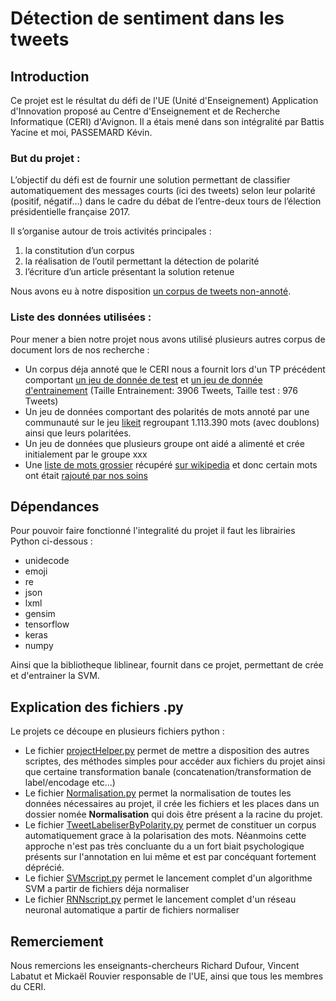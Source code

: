 # Détection de sentiment dans les tweets

## Introduction 

Ce projet est le résultat du défi de l'UE (Unité d'Enseignement) Application d'Innovation proposé au Centre d'Enseignement et de Recherche Informatique (CERI) d'Avignon. Il a étais mené dans son intégralité par Battis Yacine et moi, PASSEMARD Kévin.

### But du projet :

L’objectif du défi est de fournir une solution permettant de classifier automatiquement des
messages courts (ici des tweets) selon leur polarité (positif, négatif…) dans le cadre du débat de
l’entre-deux tours de l’élection présidentielle française 2017. 

Il s’organise autour de trois activités principales : 

1) la constitution d’un corpus 
2) la réalisation de l’outil permettant la détection de polarité
3) l’écriture d’un article présentant la solution retenue

Nous avons eu à notre disposition [un corpus de tweets non-annoté](Data/unlabeled.xml). 

### Liste des données utilisées :

Pour mener a bien notre projet nous avons utilisé plusieurs autres corpus de document lors de nos recherche :
* Un corpus déja annoté que le CERI nous a fournit lors d'un TP précédent comportant [un jeu de donnée de test](Data/data_deft2017/task1-testGold.csv) et [un jeu de donnée d'entrainement](Data/data_deft2017/task1-train.csv) (Taille Entrainement: 3906 Tweets, Taille test : 976 Tweets) 
* Un jeu de données comportant des polarités de mots annoté par une communauté sur le jeu [likeit](http://www.jeuxdemots.org/likeit.php) regroupant 1.113.390 mots (avec doublons) ainsi que leurs polaritées.  
* Un jeu de données que plusieurs groupe ont aidé a alimenté et crée initialement par le groupe xxx
* Une [liste de mots grossier](Data/MotsGrossiers) récupéré [sur wikipedia](https://fr.wiktionary.org/wiki/Cat%C3%A9gorie:Insultes_en_fran%C3%A7ais) et donc certain mots ont était [rajouté par nos soins](Data/MotsGrossiers/MGSupplementaire.txt)

## Dépendances

Pour pouvoir faire fonctionné l'integralité du projet il faut les librairies Python ci-dessous :
* unidecode
* emoji
* re
* json
* lxml
* gensim
* tensorflow
* keras
* numpy

Ainsi que la bibliotheque liblinear, fournit dans ce projet, permettant de crée et d'entrainer la SVM.

## Explication des fichiers .py

Le projets ce découpe en plusieurs fichiers python :
* Le fichier [projectHelper.py](projectHelper.py) permet de mettre a disposition des autres scriptes, des méthodes simples pour accéder aux fichiers du projet ainsi que certaine transformation banale (concatenation/transformation de label/encodage etc...)
* Le fichier [Normalisation.py](Normalisation.py) permet la normalisation de toutes les données nécessaires au projet, il crée les fichiers et les places dans un dossier nomée **Normalisation** qui dois être présent a la racine du projet.
* Le fichier [TweetLabeliserByPolarity.py](TweetLabeliserByPolarity.py) permet de constituer un corpus automatiquement grace à la polarisation des mots. Néanmoins cette approche n'est pas très concluante du a un fort biait psychologique présents sur l'annotation en lui même et est par concéquant fortement déprécié. 
* Le fichier [SVMscript.py](SVMscript.py) permet le lancement complet d'un algorithme SVM a partir de fichiers déja normaliser
* Le fichier [RNNscript.py](RNNscript.py) permet le lancement complet d'un réseau neuronal automatique a partir de fichiers normaliser 

## Remerciement 

Nous remercions les enseignants-chercheurs Richard Dufour, Vincent Labatut et Mickaël Rouvier responsable de l'UE, ainsi que tous les membres du CERI.
